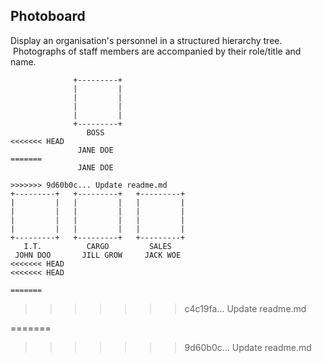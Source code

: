 ## Photoboard

Display an organisation's personnel in a structured hierarchy tree. &nbsp;Photographs of staff members are accompanied by their role/title and name.

```
              +---------+              
              |         |              
              |         |              
              |         |              
              |         |              
              +---------+              
                 BOSS                  
<<<<<<< HEAD
               JANE DOE                                                               
=======
               JANE DOE                
                                                           
>>>>>>> 9d60b0c... Update readme.md
+---------+   +---------+   +---------+
|         |   |         |   |         |
|         |   |         |   |         |
|         |   |         |   |         |
|         |   |         |   |         |
+---------+   +---------+   +---------+
   I.T.          CARGO         SALES   
 JOHN DOO       JILL GROW     JACK WOE 
<<<<<<< HEAD
<<<<<<< HEAD

=======
```
>>>>>>> c4c19fa... Update readme.md

=======
>>>>>>> 9d60b0c... Update readme.md
